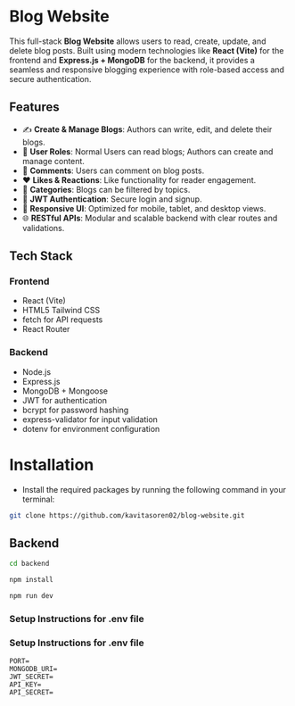 # **Blog Website**

This full-stack **Blog Website** allows users to read, create, update, and delete blog posts. Built using modern technologies like **React (Vite)** for the frontend and **Express.js + MongoDB** for the backend, it provides a seamless and responsive blogging experience with role-based access and secure authentication.


## **Features**

- ✍️ **Create & Manage Blogs**: Authors can write, edit, and delete their blogs.
- 👤 **User Roles**: Normal Users can read blogs; Authors can create and manage content.
- 💬 **Comments**: Users can comment on blog posts.
- ❤️ **Likes & Reactions**: Like functionality for reader engagement.
- 📂 **Categories**: Blogs can be filtered by topics.
- 🔐 **JWT Authentication**: Secure login and signup.
- 📱 **Responsive UI**: Optimized for mobile, tablet, and desktop views.
- 🌐 **RESTful APIs**: Modular and scalable backend with clear routes and validations.


## **Tech Stack**

### **Frontend**
- React (Vite)
- HTML5 Tailwind CSS
- fetch for API requests
- React Router 

### **Backend**
- Node.js
- Express.js
- MongoDB + Mongoose
- JWT for authentication
- bcrypt for password hashing
- express-validator for input validation
- dotenv for environment configuration


# **Installation**

- Install the required packages by running the following command in your terminal:

```bash
git clone https://github.com/kavitasoren02/blog-website.git
```

## Backend

```bash
cd backend
```

```bash
npm install
```

```bash
npm run dev
```

### **Setup Instructions for .env file**


### **Setup Instructions for .env file**

```env
PORT=
MONGODB_URI=
JWT_SECRET=
API_KEY=
API_SECRET=
```